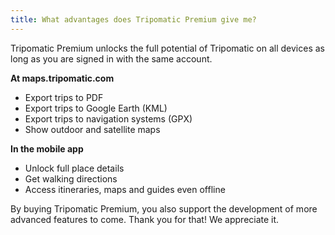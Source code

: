 ```yaml
---
title: What advantages does Tripomatic Premium give me?
---
```


Tripomatic Premium unlocks the full potential of Tripomatic on all devices as long as you are signed in with the same account.

**At maps.tripomatic.com**

- Export trips to PDF
- Export trips to Google Earth (KML)
- Export trips to navigation systems (GPX)
- Show outdoor and satellite maps

**In the mobile app**

- Unlock full place details
- Get walking directions
- Access itineraries, maps and guides even offline

By buying Tripomatic Premium, you also support the development of more advanced features to come. Thank you for that! We appreciate it.
